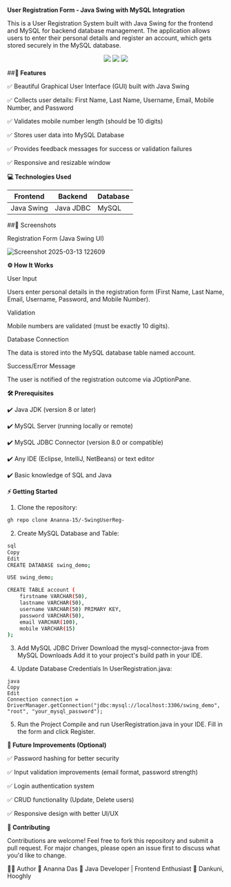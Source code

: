 **User Registration Form - Java Swing with MySQL Integration**


This is a User Registration System built with Java Swing for the frontend and MySQL for backend database management. The application allows users to enter their personal details and register an account, which gets stored securely in the MySQL database.

<div align="center"> <img src="https://img.shields.io/badge/Java-ED8B00?style=for-the-badge&logo=java&logoColor=white" /> <img src="https://img.shields.io/badge/Swing-%23007396.svg?style=for-the-badge&logo=java&logoColor=white" /> <img src="https://img.shields.io/badge/MySQL-4479A1?style=for-the-badge&logo=mysql&logoColor=white" /> </div>


##**📌 Features**


✅ Beautiful Graphical User Interface (GUI) built with Java Swing

✅ Collects user details: First Name, Last Name, Username, Email, Mobile Number, and Password

✅ Validates mobile number length (should be 10 digits)

✅ Stores user data into MySQL Database

✅ Provides feedback messages for success or validation failures

✅ Responsive and resizable window


**💻 Technologies Used**

| Frontend    | Backend    | Database |
|-------------|------------|----------|
| Java Swing  | Java JDBC  | MySQL    |

##📸 Screenshots

Registration Form (Java Swing UI)

![Screenshot 2025-03-13 122609](https://github.com/user-attachments/assets/9288b0a3-ecd2-40cf-912b-aa9f58383548)

**⚙️ How It Works**


User Input

Users enter personal details in the registration form (First Name, Last Name, Email, Username, Password, and Mobile Number).

Validation

Mobile numbers are validated (must be exactly 10 digits).

Database Connection

The data is stored into the MySQL database table named account.

Success/Error Message

The user is notified of the registration outcome via JOptionPane.


**🛠️ Prerequisites**


✔️ Java JDK (version 8 or later)

✔️ MySQL Server (running locally or remote)

✔️ MySQL JDBC Connector (version 8.0 or compatible)

✔️ Any IDE (Eclipse, IntelliJ, NetBeans) or text editor

✔️ Basic knowledge of SQL and Java


**⚡ Getting Started**

1.  Clone the repository:
   ```bash
   gh repo clone Ananna-15/-SwingUserReg-
```

2. Create MySQL Database and Table:
```bash
sql
Copy
Edit
CREATE DATABASE swing_demo;

USE swing_demo;

CREATE TABLE account (
    firstname VARCHAR(50),
    lastname VARCHAR(50),
    username VARCHAR(50) PRIMARY KEY,
    password VARCHAR(50),
    email VARCHAR(100),
    mobile VARCHAR(15)
);
```
3. Add MySQL JDBC Driver
Download the mysql-connector-java from MySQL Downloads
Add it to your project's build path in your IDE.

4. Update Database Credentials
In UserRegistration.java:
```
java
Copy
Edit
Connection connection = DriverManager.getConnection("jdbc:mysql://localhost:3306/swing_demo", "root", "your_mysql_password");
```

5. Run the Project
Compile and run UserRegistration.java in your IDE.
Fill in the form and click Register.


**🚀 Future Improvements (Optional)**


✅ Password hashing for better security

✅ Input validation improvements (email format, password strength)

✅ Login authentication system

✅ CRUD functionality (Update, Delete users)

✅ Responsive design with better UI/UX


**🤝 Contributing**

Contributions are welcome! Feel free to fork this repository and submit a pull request.
For major changes, please open an issue first to discuss what you'd like to change.


🙋‍♀️ Author
👤 Ananna Das
💼 Java Developer | Frontend Enthusiast
📍 Dankuni, Hooghly
